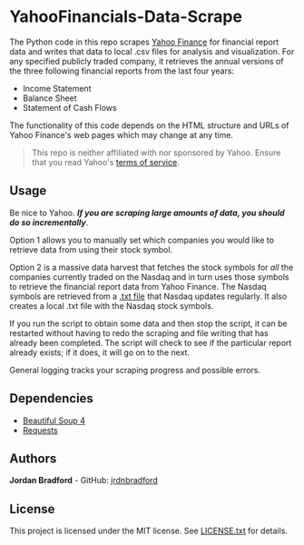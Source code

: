 # YahooFinancials-Data-Scrape
The Python code in this repo scrapes [Yahoo Finance](https://finance.yahoo.com/) for financial report data and writes that data to local .csv files for analysis and visualization. For any specified publicly traded company, it retrieves the annual versions of the three following financial reports from the last four years:

* Income Statement
* Balance Sheet
* Statement of Cash Flows

The functionality of this code depends on the HTML structure and URLs of Yahoo Finance's web pages which may change at any time. 

> This repo is neither affiliated with nor sponsored by Yahoo. Ensure that you read Yahoo's [terms of service](https://policies.oath.com/us/en/oath/terms/otos/index.html).

## Usage
Be nice to Yahoo. ***If you are scraping large amounts of data, you should do so incrementally***. 

Option 1 allows you to manually set which companies you would like to retrieve data from using their stock symbol. 

Option 2 is a massive data harvest that fetches the stock symbols for *all* the companies currently traded on the Nasdaq and in turn uses those symbols to retrieve the financial report data from Yahoo Finance. The Nasdaq symbols are retrieved from a [.txt file](http://www.nasdaqtrader.com/dynamic/SymDir/nasdaqlisted.txt) that Nasdaq updates regularly. It also creates a local .txt file with the Nasdaq stock symbols.

If you run the script to obtain some data and then stop the script, it can be restarted without having to redo the scraping and file writing that has already been completed. The script will check to see if the particular report already exists; if it does, it will go on to the next.

General logging tracks your scraping progress and possible errors.

## Dependencies
* [Beautiful Soup 4](https://www.crummy.com/software/BeautifulSoup/)
* [Requests](http://docs.python-requests.org/en/master/)

## Authors
**Jordan Bradford** - GitHub: [jrdnbradford](https://github.com/jrdnbradford)

## License
This project is licensed under the MIT license. See [LICENSE.txt](LICENSE.txt) for details.